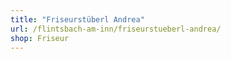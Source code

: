 ```yaml
---
title: "Friseurstüberl Andrea"
url: /flintsbach-am-inn/friseurstueberl-andrea/
shop: Friseur
---
```


